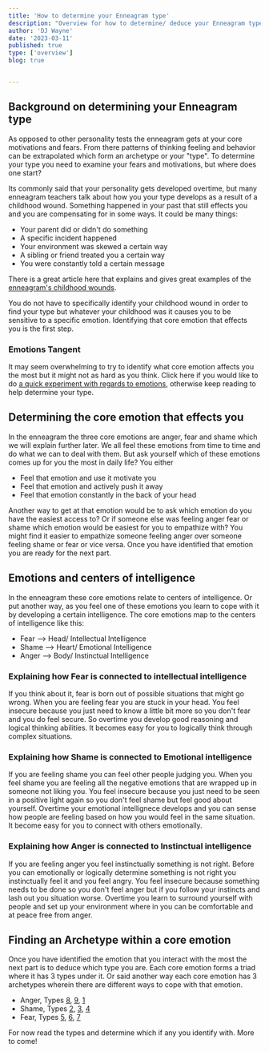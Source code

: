 ```yaml
---
title: 'How to determine your Enneagram type'
description: "Overview for how to determine/ deduce your Enneagram type"
author: 'DJ Wayne'
date: '2023-03-11'
published: true
type: ['overview']
blog: true


---
```


<!-- Take a free, ~5 min test here -->

## Background on determining your Enneagram type

As opposed to other personality tests the enneagram gets at your core motivations
and fears. From there patterns of thinking feeling and behavior can be extrapolated
which form an archetype or your "type". To determine your type you need to examine
your fears and motivations, but where does one start?

Its commonly said that your personality gets developed overtime, but many enneagram
teachers talk about how you your type develops as a result of a childhood wound.
Something happened in your past that still effects you and you are compensating for
in some ways. It could be many things:

- Your parent did or didn't do something
- A specific incident happened
- Your environment was skewed a certain way
- A sibling or friend treated you a certain way
- You were constantly told a certain message

There is a great article here that explains and gives great examples of the
[enneagram's childhood wounds](https://www.psychologyjunkie.com/the-childhood-wounds-of-every-enneagram-type/).

You do not have to specifically identify your childhood wound in order to find your
type but whatever your childhood was it causes you to be sensitive to a specific
emotion. Identifying that core emotion that effects you is the first step.

### Emotions Tangent

It may seem overwhelming to try to identify what core emotion affects you the most
but it might not as hard as you think. Click here if you would like to do [a quick experiment with regards to emotions](/blog/enneagram/experiment),
otherwise keep reading to help determine your type.

## Determining the core emotion that effects you

In the enneagram the three core emotions are anger, fear and shame which we will
explain further later. We all feel these emotions from time to time and do what
we can to deal with them. But ask yourself which of these emotions comes up for
you the most in daily life? You either

- Feel that emotion and use it motivate you
- Feel that emotion and actively push it away
- Feel that emotion constantly in the back of your head

Another way to get at that emotion would be to ask which emotion do you have the
easiest access to? Or if someone else was feeling anger fear or shame which emotion
would be easiest for you to empathize with? You might find it easier to empathize
someone feeling anger over someone feeling shame or fear or vice versa. Once you
have identified that emotion you are ready for the next part.

## Emotions and centers of intelligence

In the enneagram these core emotions relate to centers of intelligence. Or put
another way, as you feel one of these emotions you learn to cope with it by
developing a certain intelligence. The core emotions map to the centers of intelligence like this:

- Fear --> Head/ Intellectual Intelligence
- Shame --> Heart/ Emotional Intelligence
- Anger --> Body/ Instinctual Intelligence

### Explaining how Fear is connected to intellectual intelligence

If you think about it, fear is born out of possible situations that might go wrong.
When you are feeling fear you are stuck in your head. You feel insecure because you
just need to know a little bit more so you don't fear and you do feel secure.
So overtime you develop good reasoning and logical thinking abilities. It becomes
easy for you to logically think through complex situations.

### Explaining how Shame is connected to Emotional intelligence

If you are feeling shame you can feel other people judging you. When you feel shame
you are feeling all the negative emotions that are wrapped up in someone not liking
you. You feel insecure because you just need to be seen in a positive light again
so you don't feel shame but feel good about yourself. Overtime your emotional
intellignece develops and you can sense how people are feeling based on how you
would feel in the same situation. It become easy for you to connect with others emotionally.

### Explaining how Anger is connected to Instinctual intelligence

If you are feeling anger you feel instinctually something is not right. Before
you can emotionally or logically determine something is not right you instinctually
feel it and you feel angry. You feel insecure because something needs to be done
so you don't feel anger but if you follow your instincts and lash out you situation
worse. Overtime you learn to surround yourself with people and set up your environment
where in you can be comfortable and at peace free from anger.


## Finding an Archetype within a core emotion

Once you have identified the emotion that you interact with the most the next part is to deduce which type you are. Each core emotion forms a triad where it has 3 types under it. Or said another way each core emotion has 3 archetypes wherein there are different ways to cope with that emotion.

- Anger, Types [8](/blog/enneagram/8), [9](/blog/enneagram/9), [1](/blog/enneagram/1)
- Shame, Types [2](/blog/enneagram/2), [3](/blog/enneagram/3), [4](/blog/enneagram/4)
- Fear, Types [5](/blog/enneagram/5), [6](/blog/enneagram/6), [7](/blog/enneagram/7)

For now read the types and determine which if any you identify with. More to come!